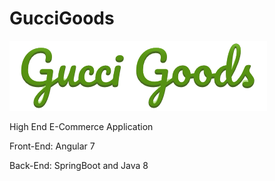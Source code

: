 # GucciGoods

![Gucci Goods Logo](/Angular/gucci-goods/src/assets/GG_Cropped.png)
                                                                                                        
High End E-Commerce Application

Front-End: Angular 7

Back-End: SpringBoot and Java 8
